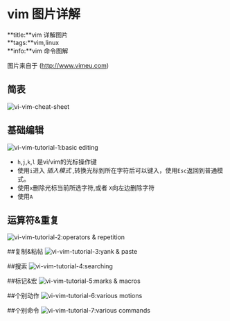 # vim 图片详解
**title:**vim 详解图片   
**tags:**vim,linux   
**info:**vim 命令图解  

图片来自于 (http://www.vimeu.com)
## 简表
![vi-vim-cheat-sheet][sheet]

## 基础编辑
![vi-vim-tutorial-1:basic editing][tutorial1]

* `h`,`j`,`k`,`l` 是vi/vim的光标操作键
* 使用`i`进入 _插入模式_ ,转换光标到所在字符后可以键入，使用`Esc`返回到普通模式。
* 使用`x`删除光标当前所选字符,或者 `X`向左边删除字符
* 使用`A`

## 运算符&重复
![vi-vim-tutorial-2:operators & repetition][tutorial2]

##复制&粘帖
![vi-vim-tutorial-3:yank & paste][tutorial3]

##搜索
![vi-vim-tutorial-4:searching][tutorial4]

##标记&宏
![vi-vim-tutorial-5:marks & macros][tutorial5]

##个别动作
![vi-vim-tutorial-6:various motions][tutorial6]

##个别命令
![vi-vim-tutorial-7:various commands][tutorial7]

[sheet]:/upload/vim/vi-vim-cheat-sheet.gif "简表"
[tutorial1]:/upload/vim/vi-vim-tutorial-1.gif "基础编辑"
[tutorial2]:/upload/vim/vi-vim-tutorial-2.gif "运算符^重复"
[tutorial3]:/upload/vim/vi-vim-tutorial-3.gif "复制^粘帖"
[tutorial4]:/upload/vim/vi-vim-tutorial-4.gif "搜索"
[tutorial5]:/upload/vim/vi-vim-tutorial-5.gif "标记^宏"
[tutorial6]:/upload/vim/vi-vim-tutorial-6.gif "个别动作"
[tutorial7]:/upload/vim/vi-vim-tutorial-7.gif "个别命令"
